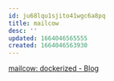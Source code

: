 ```yaml
---
id: ju68lqu1sjito41wgc6a8pq
title: mailcow
desc: ''
updated: 1664046565555
created: 1664046563930
---
```

[mailcow: dockerized - Blog](https://mailcow.email/)